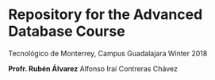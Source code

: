 # Repository for the Advanced Database Course
Tecnológico de Monterrey, Campus Guadalajara
Winter 2018

**Profr. Rubén Álvarez**
Alfonso Iraí Contreras Chávez